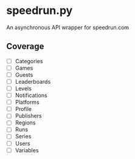 # speedrun.py

An asynchronous API wrapper for speedrun.com

## Coverage

- [ ] Categories
- [ ] Games
- [ ] Guests
- [ ] Leaderboards
- [ ] Levels
- [ ] Notifications
- [ ] Platforms
- [ ] Profile
- [ ] Publishers
- [ ] Regions
- [ ] Runs
- [ ] Series
- [ ] Users
- [ ] Variables
